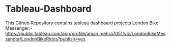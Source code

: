 # Tableau-Dashboard

This Github Repository contains tableau dashboard projects 
London Bike Messenger:- https://public.tableau.com/app/profile/aman.mehra7051/viz/LondonBikeMessanger/LondonBikeRides?publish=yes
